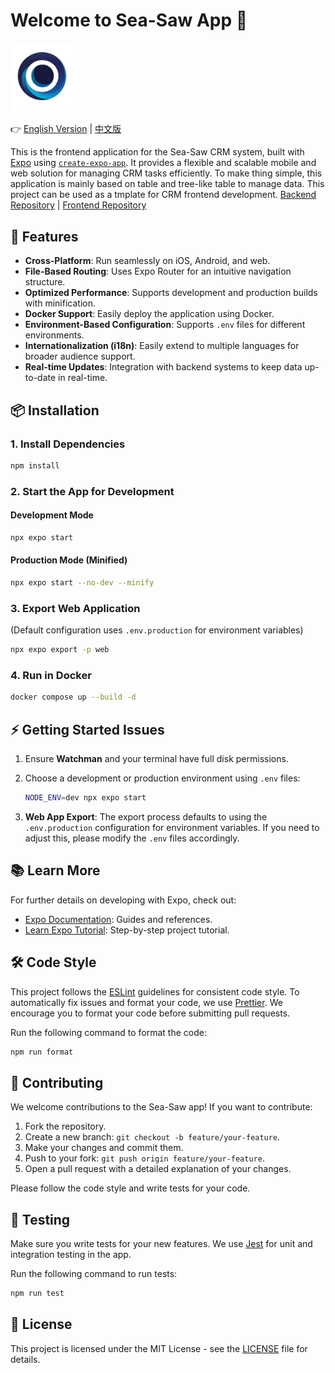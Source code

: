 
# Welcome to Sea-Saw App 👋

<img src="./assets/images/sea-saw-logo.png" style="width: 20%">

👉 [English Version](./README.md) | [中文版](./README_zh.md)

This is the frontend application for the Sea-Saw CRM system, built with [Expo](https://expo.dev) using [`create-expo-app`](https://www.npmjs.com/package/create-expo-app). It provides a flexible and scalable mobile and web solution for managing CRM tasks efficiently. To make thing simple, this application is mainly based on table and tree-like table to manage data. This project can be used as a tmplate for CRM frontend development. [Backend Repository](https://github.com/Coolister-Ye/sea-saw-server) | [Frontend Repository](https://github.com/Coolister-Ye/sea-saw-app)

## 🚀 Features

- **Cross-Platform**: Run seamlessly on iOS, Android, and web.
- **File-Based Routing**: Uses Expo Router for an intuitive navigation structure.
- **Optimized Performance**: Supports development and production builds with minification.
- **Docker Support**: Easily deploy the application using Docker.
- **Environment-Based Configuration**: Supports `.env` files for different environments.
- **Internationalization (i18n)**: Easily extend to multiple languages for broader audience support.
- **Real-time Updates**: Integration with backend systems to keep data up-to-date in real-time.

## 📦 Installation

### 1. Install Dependencies

```bash
npm install
```

### 2. Start the App for Development

#### Development Mode

```bash
npx expo start
```

#### Production Mode (Minified)

```bash
npx expo start --no-dev --minify
```

### 3. Export Web Application

(Default configuration uses `.env.production` for environment variables)

```bash
npx expo export -p web
```

### 4. Run in Docker

```bash
docker compose up --build -d
```

## ⚡ Getting Started Issues

1. Ensure **Watchman** and your terminal have full disk permissions.
2. Choose a development or production environment using `.env` files:

   ```bash
   NODE_ENV=dev npx expo start
   ```

3. **Web App Export**: The export process defaults to using the `.env.production` configuration for environment variables. If you need to adjust this, please modify the `.env` files accordingly.

## 📚 Learn More

For further details on developing with Expo, check out:

- [Expo Documentation](https://docs.expo.dev/): Guides and references.
- [Learn Expo Tutorial](https://docs.expo.dev/tutorial/introduction/): Step-by-step project tutorial.


## 🛠 Code Style

This project follows the [ESLint](https://eslint.org/) guidelines for consistent code style. To automatically fix issues and format your code, we use [Prettier](https://prettier.io/). We encourage you to format your code before submitting pull requests.

Run the following command to format the code:

```bash
npm run format
```

## 🤝 Contributing

We welcome contributions to the Sea-Saw app! If you want to contribute:

1. Fork the repository.
2. Create a new branch: `git checkout -b feature/your-feature`.
3. Make your changes and commit them.
4. Push to your fork: `git push origin feature/your-feature`.
5. Open a pull request with a detailed explanation of your changes.

Please follow the code style and write tests for your code.

## 🧪 Testing

Make sure you write tests for your new features. We use [Jest](https://jestjs.io/) for unit and integration testing in the app.

Run the following command to run tests:

```bash
npm run test
```

## 🔑 License

This project is licensed under the MIT License - see the [LICENSE](LICENSE) file for details.
